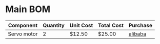 # Main BOM

| Component | Quantity | Unit Cost | Total Cost | Purchase |
| --- | --- | --- | --- | --- |
| Servo motor | 2 | $12.50 | $25.00 | [alibaba](https://www.alibaba.com/) |

